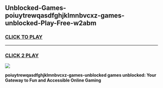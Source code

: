 
## Unblocked-Games-poiuytrewqasdfghjklmnbvcxz-games-unblocked-Play-Free-w2abm
<h3>
<a href="https://premium76.site?title=poiuytrewqasdfghjklmnbvcxz-games-unblocked&ref=19M">CLICK TO PLAY</a></h3>
<hr>

<h3>
<a href="https://premium76.site?title=poiuytrewqasdfghjklmnbvcxz-games-unblocked&ref=19M">CLICK 2 PLAY</a>
  
</h3>

<a href="https://premium76.site?title=poiuytrewqasdfghjklmnbvcxz-games-unblocked&ref=19M"><img src="https://clearcache.store/games.png"></a>


**poiuytrewqasdfghjklmnbvcxz-games-unblocked games unblocked: Your Gateway to Fun and Accessible Online Gaming**
